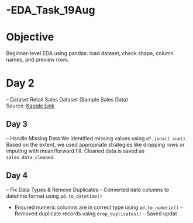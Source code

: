 # -EDA_Task_19Aug
# Objective 
Beginner-level EDA using pandas: load dataset, check shape, column names, and 
preview rows. 
 
# Day 2
– Dataset 
Retail Sales Dataset (Sample Sales Data)   
Source: [Kaggle Link](https://www.kaggle.com/datasets/kyanyoga/sample-sales-data)


## Day 3
– Handle Missing Data 
We identified missing values using `df.isna().sum()`. Based on the 
extent, we used appropriate strategies like dropping rows or imputing 
with mean/forward fill. Cleaned data is saved as 
`sales_data_cleaned`.


## Day 4
– Fix Data Types & Remove Duplicates - Converted date columns to datetime format using 
`pd.to_datetime()` 
- Ensured numeric columns are in correct type using 
`pd.to_numeric()` - Removed duplicate records using `drop_duplicates()` - Saved updat
